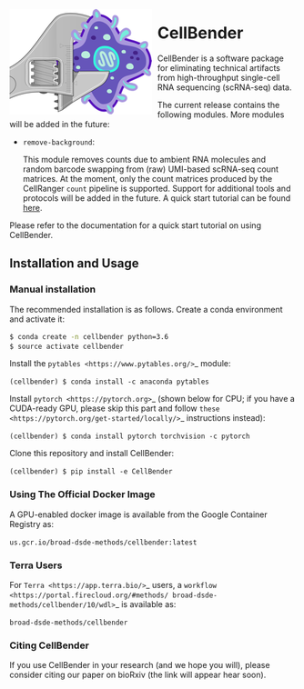 <img src="https://github.com/broadinstitute/CellBender/blob/master/docs/source/_static/design/logo_250_185.png"
     alt="CellBender logo"
     style="float: left; margin-right: 10px;" />

# CellBender

CellBender is a software package for eliminating technical artifacts from
high-throughput single-cell RNA sequencing (scRNA-seq) data.

The current release contains the following modules. More modules will be added in the future:

* ``remove-background``:

  This module removes counts due to ambient RNA molecules and random barcode swapping from (raw)
  UMI-based scRNA-seq count matrices. At the moment, only the count matrices produced by the
  CellRanger ``count`` pipeline is supported. Support for additional tools and protocols will be
  added in the future. A quick start tutorial can be found [here](https://github.com/broadinstitute/CellBender/tree/master/examples/remove_background).

Please refer to the documentation for a quick start tutorial on using CellBender.

## Installation and Usage

### Manual installation

The recommended installation is as follows. Create a conda environment and activate it:

```bash
$ conda create -n cellbender python=3.6
$ source activate cellbender
```

Install the `pytables <https://www.pytables.org/>`_ module:

``(cellbender) $ conda install -c anaconda pytables``

Install `pytorch <https://pytorch.org>`_ (shown below for CPU; if you have a CUDA-ready GPU, please skip
this part and follow `these <https://pytorch.org/get-started/locally/>`_ instructions instead):

``(cellbender) $ conda install pytorch torchvision -c pytorch``

Clone this repository and install CellBender:

``(cellbender) $ pip install -e CellBender``

### Using The Official Docker Image

A GPU-enabled docker image is available from the Google Container Registry as:

``us.gcr.io/broad-dsde-methods/cellbender:latest``

### Terra Users

For `Terra <https://app.terra.bio/>`_ users, a `workflow <https://portal.firecloud.org/#methods/
broad-dsde-methods/cellbender/10/wdl>`_ is available as:

``broad-dsde-methods/cellbender``

### Citing CellBender

If you use CellBender in your research (and we hope you will), please consider
citing our paper on bioRxiv (the link will appear hear soon).
